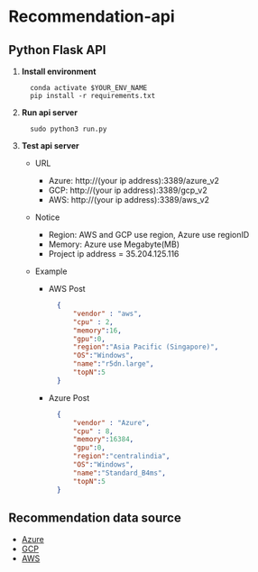 # Recommendation-api

## Python Flask API
   1. __Install environment__
      ```
        conda activate $YOUR_ENV_NAME
        pip install -r requirements.txt
      ``` 
      
   2. __Run api server__
      ```
        sudo python3 run.py
      ``` 
      
   3. __Test api server__
   
      * URL
        * Azure: http://(your ip address):3389/azure_v2
        * GCP: http://(your ip address):3389/gcp_v2
        * AWS: http://(your ip address):3389/aws_v2
        
      * Notice
        * Region: AWS and GCP use region, Azure use regionID
        * Memory: Azure use Megabyte(MB)
        * Project ip address = 35.204.125.116
        
      * Example
      
        * AWS Post
          ```json
            {
                "vendor" : "aws",
                "cpu" : 2,
                "memory":16,
                "gpu":0,
                "region":"Asia Pacific (Singapore)",
                "OS":"Windows",
                "name":"r5dn.large",
                "topN":5
            }
          ```
         
         * Azure Post
            ```json
              {
                  "vendor" : "Azure",
                  "cpu" : 8,
                  "memory":16384,
                  "gpu":0,
                  "region":"centralindia",
                  "OS":"Windows",
                  "name":"Standard_B4ms",
                  "topN":5
              }
            ```
         
## Recommendation data source
  * [Azure](https://azureprice.net/)
  * [GCP](https://gcpinstances.doit-intl.com/)
  * [AWS](https://aws.amazon.com/tw/ec2/pricing/on-demand/)
